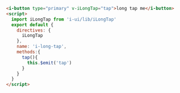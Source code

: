 <template>
  <article>
    <i-button type="primary" v-iLongTap="tap">long tap me</i-button>
    <h3>props</h3>
    <table class="bordered responsive-table">
      <thead> <th>属性</th> <th>说明</th> <th>类型</th> <th>example</th> </thead>
      <tbody>
        <tr> <td>value</td> <td>长按的事件</td> <td>Function</td><td></td> </tr>
      </tbody>
    </table>
  </article>
</template>

<script>
  import iLongTap from 'i-ui/lib/iLongTap'
  export default {
    directives: {
      iLongTap
    },
    name: 'i-long-tap',
    methods:{
      tap(){
        this.$emit('tap')
      }
    }
  }
</script>

```html
<i-button type="primary" v-iLongTap="tap">long tap me</i-button>
<script>
  import iLongTap from 'i-ui/lib/iLongTap'
  export default {
    directives: {
      iLongTap
    },
    name: 'i-long-tap',
    methods:{
      tap(){
        this.$emit('tap')
      }
    }
  }
</script>
```
